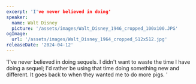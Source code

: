 ```yaml
---
excerpt: 'I've never believed in doing'
speaker:
  name: Walt Disney
  picture: '/assets/images/Walt_Disney_1946_cropped_100x100.JPG'
ogImage:
  url: '/assets/images/Walt_Disney_1964_cropped_512x512.jpg'
releaseDate: '2024-04-12'
---
```


'I've never believed in doing sequels. I didn't want to waste the time I have doing a sequel; I'd rather be using that time doing something new and different. It goes back to when they wanted me to do more pigs.'
